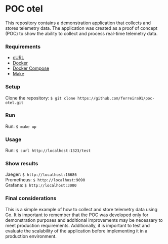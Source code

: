 # POC otel
This repository contains a demonstration application that collects and stores telemetry data. The application was created as a proof of concept (POC) to show the ability to collect and process real-time telemetry data.

### Requirements
* [cURL](https://curl.se/)
* [Docker](https://www.docker.com/)
* [Docker Compose](https://docs.docker.com/compose/)
* [Make](https://www.gnu.org/software/make/)

### Setup
Clone the repository:
```$ git clone https://github.com/ferreira91/poc-otel.git```

### Run
Run: 
```$ make up```

### Usage
Run:
```$ curl http://localhost:1323/test```

### Show results
Jaeger:
```$ http://localhost:16686```  
Prometheus:
```$ http://localhost:9090```  
Grafana:
```$ http://localhost:3000```

### Final considerations
This is a simple example of how to collect and store telemetry data using Go. It is important to remember that the POC was developed only for demonstration purposes and additional improvements may be necessary to meet production requirements. Additionally, it is important to test and evaluate the scalability of the application before implementing it in a production environment.
